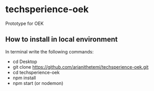 # techsperience-oek
Prototype for OEK

## How to install in local environment
In terminal write the following commands:

* cd Desktop
* git clone https://github.com/arianithetemi/techsperience-oek.git
* cd techsperience-oek
* npm install
* npm start (or nodemon)
